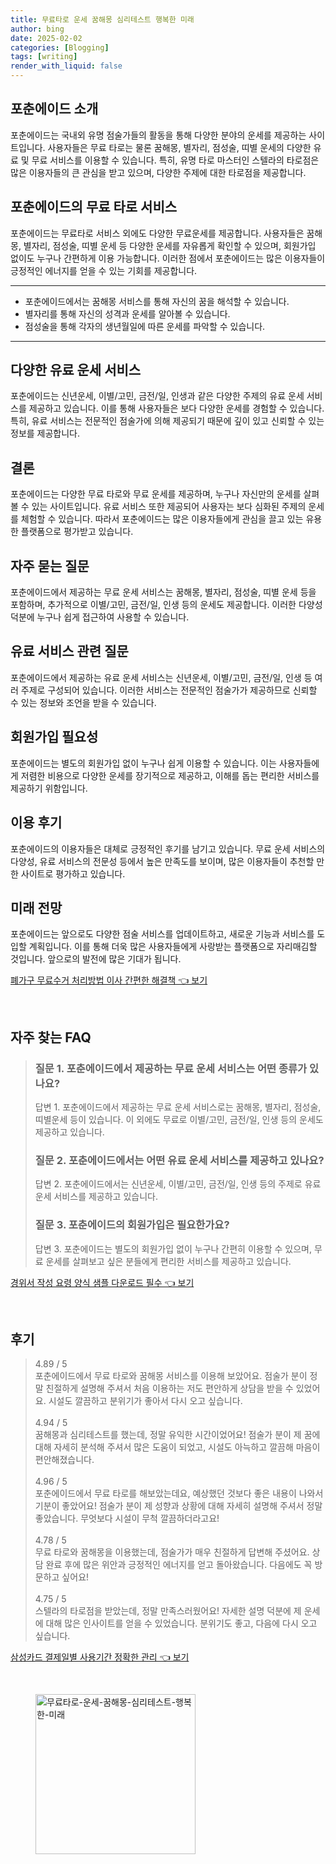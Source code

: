 ```yaml
---
title: 무료타로 운세 꿈해몽 심리테스트 행복한 미래
author: bing
date: 2025-02-02
categories: [Blogging]
tags: [writing]
render_with_liquid: false
---
```



<h2 id='포춘에이드_소개'>포춘에이드 소개</h2>

<p>포춘에이드는 국내외 유명 점술가들의 활동을 통해 다양한 분야의 운세를 제공하는 사이트입니다. 사용자들은 무료 타로는 물론 꿈해몽, 별자리, 점성술, 띠별 운세의 다양한 유료 및 무료 서비스를 이용할 수 있습니다. 특히, 유명 타로 마스터인 스텔라의 타로점은 많은 이용자들의 큰 관심을 받고 있으며, 다양한 주제에 대한 타로점을 제공합니다.</p>

<h2 id='무료타로서비스'>포춘에이드의 무료 타로 서비스</h2>

<p>포춘에이드는 무료타로 서비스 외에도 다양한 무료운세를 제공합니다. 사용자들은 꿈해몽, 별자리, 점성술, 띠별 운세 등 다양한 운세를 자유롭게 확인할 수 있으며, 회원가입 없이도 누구나 간편하게 이용 가능합니다. 이러한 점에서 포춘에이드는 많은 이용자들이 긍정적인 에너지를 얻을 수 있는 기회를 제공합니다.</p>

<hr />

<ul>
    <li>포춘에이드에서는 꿈해몽 서비스를 통해 자신의 꿈을 해석할 수 있습니다.</li>
    <li>별자리를 통해 자신의 성격과 운세를 알아볼 수 있습니다.</li>
    <li>점성술을 통해 각자의 생년월일에 따른 운세를 파악할 수 있습니다.</li>
</ul>

<hr />

<h2 id='유료운세서비스'>다양한 유료 운세 서비스</h2>

<p>포춘에이드는 신년운세, 이별/고민, 금전/일, 인생과 같은 다양한 주제의 유료 운세 서비스를 제공하고 있습니다. 이를 통해 사용자들은 보다 다양한 운세를 경험할 수 있습니다. 특히, 유료 서비스는 전문적인 점술가에 의해 제공되기 때문에 깊이 있고 신뢰할 수 있는 정보를 제공합니다.</p>

<h2 id='결론'>결론</h2>

<p>포춘에이드는 다양한 무료 타로와 무료 운세를 제공하며, 누구나 자신만의 운세를 살펴볼 수 있는 사이트입니다. 유료 서비스 또한 제공되어 사용자는 보다 심화된 주제의 운세를 체험할 수 있습니다. 따라서 포춘에이드는 많은 이용자들에게 관심을 끌고 있는 유용한 플랫폼으로 평가받고 있습니다.</p>

<h2 id='자주묻는질문'>자주 묻는 질문</h2>

<p>포춘에이드에서 제공하는 무료 운세 서비스는 꿈해몽, 별자리, 점성술, 띠별 운세 등을 포함하며, 추가적으로 이별/고민, 금전/일, 인생 등의 운세도 제공합니다. 이러한 다양성 덕분에 누구나 쉽게 접근하여 사용할 수 있습니다.</p>

<h2 id='유료서비스질문'>유료 서비스 관련 질문</h2>

<p>포춘에이드에서 제공하는 유료 운세 서비스는 신년운세, 이별/고민, 금전/일, 인생 등 여러 주제로 구성되어 있습니다. 이러한 서비스는 전문적인 점술가가 제공하므로 신뢰할 수 있는 정보와 조언을 받을 수 있습니다.</p>

<h2 id='회원가입필요성'>회원가입 필요성</h2>

<p>포춘에이드는 별도의 회원가입 없이 누구나 쉽게 이용할 수 있습니다. 이는 사용자들에게 저렴한 비용으로 다양한 운세를 장기적으로 제공하고, 이해를 돕는 편리한 서비스를 제공하기 위함입니다.</p>

<h2 id='이용후기'>이용 후기</h2>

<p>포춘에이드의 이용자들은 대체로 긍정적인 후기를 남기고 있습니다. 무료 운세 서비스의 다양성, 유료 서비스의 전문성 등에서 높은 만족도를 보이며, 많은 이용자들이 추천할 만한 사이트로 평가하고 있습니다.</p>

<h2 id='미래전망'>미래 전망</h2>

<p>포춘에이드는 앞으로도 다양한 점술 서비스를 업데이트하고, 새로운 기능과 서비스를 도입할 계획입니다. 이를 통해 더욱 많은 사용자들에게 사랑받는 플랫폼으로 자리매김할 것입니다. 앞으로의 발전에 많은 기대가 됩니다.</p>


<p><a class="click-button" title="폐가구 무료수거 처리방법 이사 간편한 해결책" href="https://24nara.github.io/posts/%ED%8F%90%EA%B0%80%EA%B5%AC-%EB%AC%B4%EB%A3%8C%EC%88%98%EA%B1%B0-%EC%B2%98%EB%A6%AC%EB%B0%A9%EB%B2%95-%EC%9D%B4%EC%82%AC-%EA%B0%84%ED%8E%B8%ED%95%9C-%ED%95%B4%EA%B2%B0%EC%B1%85/" rel="dofollow">폐가구 무료수거 처리방법 이사 간편한 해결책 👈 보기</a></p><br>
<h2 id='자주_찾는_FAQ'>자주 찾는 FAQ</h2>
<div itemscope="" itemtype="https://schema.org/FAQPage"> 
<blockquote> 
<div itemscope="" itemprop="mainEntity" itemtype="https://schema.org/Question"> 
<h3 itemprop="name">질문 1. 포춘에이드에서 제공하는 무료 운세 서비스는 어떤 종류가 있나요?</h3> 
<div itemscope="" itemprop="acceptedAnswer" itemtype="https://schema.org/Answer"> 
<span itemprop="text"> 
<p>답변 1. 포춘에이드에서 제공하는 무료 운세 서비스로는 꿈해몽, 별자리, 점성술, 띠별운세 등이 있습니다. 이 외에도 무료로 이별/고민, 금전/일, 인생 등의 운세도 제공하고 있습니다.</p> 
</span> 
</div> 
</div> 

<div itemscope="" itemprop="mainEntity" itemtype="https://schema.org/Question"> 
<h3 itemprop="name">질문 2. 포춘에이드에서는 어떤 유료 운세 서비스를 제공하고 있나요?</h3> 
<div itemscope="" itemprop="acceptedAnswer" itemtype="https://schema.org/Answer"> 
<span itemprop="text"> 
<p>답변 2. 포춘에이드에서는 신년운세, 이별/고민, 금전/일, 인생 등의 주제로 유료 운세 서비스를 제공하고 있습니다.</p> 
</span> 
</div> 
</div> 

<div itemscope="" itemprop="mainEntity" itemtype="https://schema.org/Question"> 
<h3 itemprop="name">질문 3. 포춘에이드의 회원가입은 필요한가요?</h3> 
<div itemscope="" itemprop="acceptedAnswer" itemtype="https://schema.org/Answer"> 
<span itemprop="text"> 
<p>답변 3. 포춘에이드는 별도의 회원가입 없이 누구나 간편히 이용할 수 있으며, 무료 운세를 살펴보고 싶은 분들에게 편리한 서비스를 제공하고 있습니다.</p> 
</span> 
</div> 
</div> 

</blockquote> 
</div>
<p><a class="click-button" title="경위서 작성 요령 양식 샘플 다운로드 필수" href="https://24nara.github.io/posts/%EA%B2%BD%EC%9C%84%EC%84%9C-%EC%9E%91%EC%84%B1-%EC%9A%94%EB%A0%B9-%EC%96%91%EC%8B%9D-%EC%83%98%ED%94%8C-%EB%8B%A4%EC%9A%B4%EB%A1%9C%EB%93%9C-%ED%95%84%EC%88%98/" rel="dofollow">경위서 작성 요령 양식 샘플 다운로드 필수 👈 보기</a></p><br>
<h2 id='후기'>후기</h2>
<div itemscope itemtype="https://schema.org/Product">
  <blockquote>
  <div itemprop="review" itemscope itemtype="https://schema.org/Review">
      <div itemprop="reviewRating" itemscope itemtype="https://schema.org/Rating"> <span itemprop="ratingValue">4.89</span> / <span itemprop="bestRating">5</span> </div>
      <span itemprop="reviewBody">포춘에이드에서 무료 타로와 꿈해몽 서비스를 이용해 보았어요. 점술가 분이 정말 친절하게 설명해 주셔서 처음 이용하는 저도 편안하게 상담을 받을 수 있었어요. 시설도 깔끔하고 분위기가 좋아서 다시 오고 싶습니다.</span>
  </div>
  <br>
  <div itemprop="review" itemscope itemtype="https://schema.org/Review">
      <div itemprop="reviewRating" itemscope itemtype="https://schema.org/Rating"> <span itemprop="ratingValue">4.94</span> / <span itemprop="bestRating">5</span> </div>
      <span itemprop="reviewBody">꿈해몽과 심리테스트를 했는데, 정말 유익한 시간이었어요! 점술가 분이 제 꿈에 대해 자세히 분석해 주셔서 많은 도움이 되었고, 시설도 아늑하고 깔끔해 마음이 편안해졌습니다.</span>
  </div>
  <br>
  <div itemprop="review" itemscope itemtype="https://schema.org/Review">
      <div itemprop="reviewRating" itemscope itemtype="https://schema.org/Rating"> <span itemprop="ratingValue">4.96</span> / <span itemprop="bestRating">5</span> </div>
      <span itemprop="reviewBody">포춘에이드에서 무료 타로를 해보았는데요, 예상했던 것보다 좋은 내용이 나와서 기분이 좋았어요! 점술가 분이 제 성향과 상황에 대해 자세히 설명해 주셔서 정말 좋았습니다. 무엇보다 시설이 무척 깔끔하더라고요!</span>
  </div>
  <br>
  <div itemprop="review" itemscope itemtype="https://schema.org/Review">
      <div itemprop="reviewRating" itemscope itemtype="https://schema.org/Rating"> <span itemprop="ratingValue">4.78</span> / <span itemprop="bestRating">5</span> </div>
      <span itemprop="reviewBody">무료 타로와 꿈해몽을 이용했는데, 점술가가 매우 친절하게 답변해 주셨어요. 상담 완료 후에 많은 위안과 긍정적인 에너지를 얻고 돌아왔습니다. 다음에도 꼭 방문하고 싶어요!</span>
  </div>
  <br>
  <div itemprop="review" itemscope itemtype="https://schema.org/Review">
      <div itemprop="reviewRating" itemscope itemtype="https://schema.org/Rating"> <span itemprop="ratingValue">4.75</span> / <span itemprop="bestRating">5</span> </div>
      <span itemprop="reviewBody">스텔라의 타로점을 받았는데, 정말 만족스러웠어요! 자세한 설명 덕분에 제 운세에 대해 많은 인사이트를 얻을 수 있었습니다. 분위기도 좋고, 다음에 다시 오고 싶습니다.</span>
  </div>
  </blockquote>
</div>
<p><a class="click-button" title="삼성카드 결제일별 사용기간 정확한 관리" href="https://24nara.github.io/posts/%EC%82%BC%EC%84%B1%EC%B9%B4%EB%93%9C-%EA%B2%B0%EC%A0%9C%EC%9D%BC%EB%B3%84-%EC%82%AC%EC%9A%A9%EA%B8%B0%EA%B0%84-%EC%A0%95%ED%99%95%ED%95%9C-%EA%B4%80%EB%A6%AC/" rel="dofollow">삼성카드 결제일별 사용기간 정확한 관리 👈 보기</a></p><br>
<figure class="image"><img src="https://24nara.github.io/assets/img/thumbnail/무료타로-운세-꿈해몽-심리테스트-행복한-미래.webp" alt="무료타로-운세-꿈해몽-심리테스트-행복한-미래" width="256" height="256"></figure>